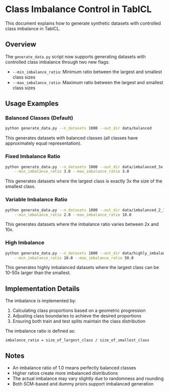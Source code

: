 # Class Imbalance Control in TabICL

This document explains how to generate synthetic datasets with controlled class imbalance in TabICL.

## Overview

The `generate_data.py` script now supports generating datasets with controlled class imbalance through two new flags:

- `--min_imbalance_ratio`: Minimum ratio between the largest and smallest class sizes
- `--max_imbalance_ratio`: Maximum ratio between the largest and smallest class sizes

## Usage Examples

### Balanced Classes (Default)
```bash
python generate_data.py --n_datasets 1000 --out_dir data/balanced
```
This generates datasets with balanced classes (all classes have approximately equal representation).

### Fixed Imbalance Ratio
```bash
python generate_data.py --n_datasets 1000 --out_dir data/imbalanced_3x \
    --min_imbalance_ratio 3.0 --max_imbalance_ratio 3.0
```
This generates datasets where the largest class is exactly 3x the size of the smallest class.

### Variable Imbalance Ratio
```bash
python generate_data.py --n_datasets 1000 --out_dir data/imbalanced_2_10x \
    --min_imbalance_ratio 2.0 --max_imbalance_ratio 10.0
```
This generates datasets where the imbalance ratio varies between 2x and 10x.

### High Imbalance
```bash
python generate_data.py --n_datasets 1000 --out_dir data/highly_imbalanced \
    --min_imbalance_ratio 10.0 --max_imbalance_ratio 50.0
```
This generates highly imbalanced datasets where the largest class can be 10-50x larger than the smallest.

## Implementation Details

The imbalance is implemented by:

1. Calculating class proportions based on a geometric progression
2. Adjusting class boundaries to achieve the desired proportions
3. Ensuring both train and test splits maintain the class distribution

The imbalance ratio is defined as:
```
imbalance_ratio = size_of_largest_class / size_of_smallest_class
```

## Notes

- An imbalance ratio of 1.0 means perfectly balanced classes
- Higher ratios create more imbalanced distributions
- The actual imbalance may vary slightly due to randomness and rounding
- Both SCM-based and dummy priors support imbalanced generation